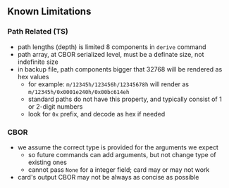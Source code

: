 
## Known Limitations

### Path Related (TS)

- path lengths (depth) is limited 8 components in `derive` command
- path array, at CBOR serialized level, must be a definate size, not indefinite size
- in backup file, path components bigger that 32768 will be rendered as hex values
    - for example: `m/12345h/123456h/12345678h` will render as `m/12345h/0x0001e240h/0x00bc614eh`
    - standard paths do not have this property, and typically consist of 1 or 2-digit numbers
    - look for `0x` prefix, and decode as hex if needed

### CBOR

- we assume the correct type is provided for the arguments we expect
    - so future commands can add arguments, but not change type of existing ones
    - cannot pass `None` for a integer field; card may or may not work
- card's output CBOR may not be always as concise as possible

